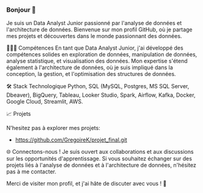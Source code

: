 ### Bonjour 👋

<!--
**GregoireK/GregoireK** is a ✨ _special_ ✨ repository because its `README.md` (this file) appears on your GitHub profile.

Here are some ideas to get you started:

- 🔭 I’m currently working on ...
- 🌱 I’m currently learning ...
- 👯 I’m looking to collaborate on ...
- 🤔 I’m looking for help with ...
- 💬 Ask me about ...
- 📫 How to reach me: ...
- 😄 Pronouns: ...
- ⚡ Fun fact: ...
-->

Je suis un Data Analyst Junior passionné par l'analyse de données et l'architecture de données. Bienvenue sur mon profil GitHub, où je partage mes projets et découvertes dans le monde passionnant des données.

👨🏽‍💻 Compétences
En tant que Data Analyst Junior, j'ai développé des compétences solides en exploration de données, manipulation de données, analyse statistique, et visualisation des données. Mon expertise s'étend également à l'architecture de données, où je suis impliqué dans la conception, la gestion, et l'optimisation des structures de données.

🛠️ Stack Technologique
Python, SQL (MySQL, Postgres, MS SQL Server, Dbeaver), BigQuery, Tableau, Looker Studio, Spark, Airflow, Kafka, Docker, Google Cloud, Streamlit, AWS.

📈 Projets

N'hesitez pas à explorer mes projets:

- https://github.com/GregoireK/projet_final.git

🌐 Connectons-nous !
Je suis ouvert aux collaborations et aux discussions sur les opportunités d'apprentissage. Si vous souhaitez échanger sur des projets liés à l'analyse de données et à l'architecture de données, n'hésitez pas à me contacter.

Merci de visiter mon profil, et j'ai hâte de discuter avec vous ! 🚀


